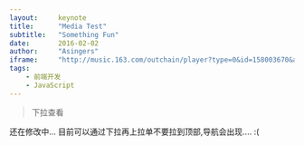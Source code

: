 ```yaml
---
layout:     keynote
title:      "Media Test"
subtitle:   "Something Fun"
date:       2016-02-02
author:     "Asingers"
iframe:     "http://music.163.com/outchain/player?type=0&id=158003670&auto=1&height=500"
tags:
    - 前端开发
    - JavaScript
---
```


> 下拉查看


还在修改中...
目前可以通过下拉再上拉单不要拉到顶部,导航会出现.... :(